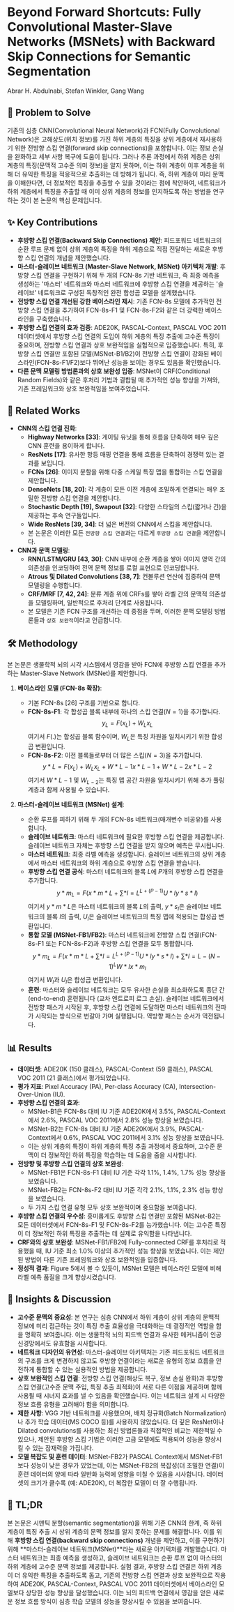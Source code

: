 # Beyond Forward Shortcuts: Fully Convolutional Master-Slave Networks (MSNets) with Backward Skip Connections for Semantic Segmentation

Abrar H. Abdulnabi, Stefan Winkler, Gang Wang

## 🧩 Problem to Solve

기존의 심층 CNN(Convolutional Neural Network)과 FCN(Fully Convolutional Network)은 고해상도(위치 정보)를 가진 하위 계층의 특징을 상위 계층에서 재사용하기 위한 전방향 스킵 연결(forward skip connections)을 포함합니다. 이는 정보 손실을 완화하고 세부 사항 복구에 도움이 됩니다. 그러나 추론 과정에서 하위 계층은 상위 계층의 특징(문맥적 고수준 의미 정보)을 알지 못하며, 이는 하위 계층이 이후 계층을 위해 더 유익한 특징을 적응적으로 추출하는 데 방해가 됩니다. 즉, 하위 계층이 미리 문맥을 이해한다면, 더 정보적인 특징을 추출할 수 있을 것이라는 점에 착안하여, 네트워크가 하위 계층에서 특징을 추출할 때 이미 상위 계층의 정보를 인지하도록 하는 방법을 연구하는 것이 본 논문의 핵심 문제입니다.

## ✨ Key Contributions

- **후방향 스킵 연결(Backward Skip Connections) 제안**: 피드포워드 네트워크의 순환 루프 문제 없이 상위 계층의 특징을 하위 계층으로 직접 전달하는 새로운 후방향 스킵 연결의 개념을 제안했습니다.
- **마스터-슬레이브 네트워크 (Master-Slave Network, MSNet) 아키텍처 개발**: 후방향 스킵 연결을 구현하기 위해 두 개의 FCN-8s 기반 네트워크, 즉 최종 예측을 생성하는 '마스터' 네트워크와 마스터 네트워크에 후방향 스킵 연결을 제공하는 '슬레이브' 네트워크로 구성된 독창적인 완전 합성곱 모델을 설계했습니다.
- **전방향 스킵 연결 개선된 강한 베이스라인 제시**: 기존 FCN-8s 모델에 추가적인 전방향 스킵 연결을 추가하여 FCN-8s-F1 및 FCN-8s-F2와 같은 더 강력한 베이스라인을 구축했습니다.
- **후방향 스킵 연결의 효과 검증**: ADE20K, PASCAL-Context, PASCAL VOC 2011 데이터셋에서 후방향 스킵 연결의 도입이 하위 계층의 특징 추출에 고수준 특징이 중요하며, 전방향 스킵 연결과 상호 보완적임을 실험적으로 입증했습니다. 특히, 후방향 스킵 연결만 포함된 모델(MSNet-B1/B2)이 전방향 스킵 연결이 강화된 베이스라인(FCN-8s-F1/F2)보다 뛰어난 성능을 보이는 경우도 있음을 확인했습니다.
- **다른 문맥 모델링 방법론과의 상호 보완성 입증**: MSNet이 CRF(Conditional Random Fields)와 같은 후처리 기법과 결합될 때 추가적인 성능 향상을 가져와, 기존 프레임워크와 상호 보완적임을 보여주었습니다.

## 📎 Related Works

- **CNN의 스킵 연결 진화**:
  - **Highway Networks [33]**: 게이팅 유닛을 통해 흐름을 단축하여 매우 깊은 CNN 훈련을 용이하게 합니다.
  - **ResNets [17]**: 유사한 항등 매핑 연결을 통해 흐름을 단축하여 경쟁력 있는 결과를 보입니다.
  - **FCNs [26]**: 이미지 분할을 위해 다중 스케일 특징 맵을 통합하는 스킵 연결을 제안합니다.
  - **DenseNets [18, 20]**: 각 계층이 모든 이전 계층에 조밀하게 연결되는 매우 조밀한 전방향 스킵 연결을 제안합니다.
  - **Stochastic Depth [19], Swapout [32]**: 다양한 스타일의 스킵(짧거나 긴)을 제공하는 후속 연구들입니다.
  - **Wide ResNets [39, 34]**: 더 넓은 버전의 CNN에서 스킵을 제안합니다.
  - 본 논문은 이러한 모든 `전방향 스킵 연결`과는 다르게 `후방향 스킵 연결`을 제안합니다.
- **CNN과 문맥 모델링**:
  - **RNN/LSTM/GRU [43, 30]**: CNN 내부에 순환 계층을 쌓아 이미지 영역 간의 의존성을 인코딩하여 전역 문맥 정보를 로컬 표현으로 인코딩합니다.
  - **Atrous 및 Dilated Convolutions [38, 7]**: 컨볼루션 연산에 집중하여 문맥 모델링을 수행합니다.
  - **CRF/MRF [7, 42, 24]**: 분류 계층 위에 CRFs를 쌓아 라벨 간의 문맥적 의존성을 모델링하며, 일반적으로 후처리 단계로 사용됩니다.
  - 본 모델은 기존 FCN 구조를 개선하는 데 중점을 두며, 이러한 문맥 모델링 방법론들과 `상호 보완적`이라고 언급합니다.

## 🛠️ Methodology

본 논문은 생물학적 뇌의 시각 시스템에서 영감을 받아 FCN에 후방향 스킵 연결을 추가하는 Master-Slave Network (MSNet)를 제안합니다.

1. **베이스라인 모델 (FCN-8s 확장)**:

   - 기본 FCN-8s [26] 구조를 기반으로 합니다.
   - **FCN-8s-F1**: 각 합성곱 블록 내부에 하나의 스킵 연결($N=1$)을 추가합니다.
     $$ y_L = F(x_L) + W_L x_L $$
        여기서 $F(.)$는 합성곱 블록 함수이며, $W_L$은 특징 차원을 일치시키기 위한 합성곱 변환입니다.
   - **FCN-8s-F2**: 이전 블록들로부터 더 많은 스킵($N=3$)을 추가합니다.
     $$ y*L = F(x_L) + W_L x_L + W*{L-1} x*{L-1} + W*{L-2} x*{L-2} $$
     여기서 $W*{L-1}$ 및 $W_{L-2}$는 특징 맵 공간 차원을 일치시키기 위해 추가 풀링 계층과 함께 사용될 수 있습니다.

2. **마스터-슬레이브 네트워크 (MSNet) 설계**:
   - 순환 루프를 피하기 위해 두 개의 FCN-8s 네트워크(매개변수 비공유)를 사용합니다.
   - **슬레이브 네트워크**: 마스터 네트워크에 필요한 후방향 스킵 연결을 제공합니다. 슬레이브 네트워크 자체는 후방향 스킵 연결을 받지 않으며 예측은 무시됩니다.
   - **마스터 네트워크**: 최종 라벨 예측을 생성합니다. 슬레이브 네트워크의 상위 계층에서 마스터 네트워크의 하위 계층으로 후방향 스킵 연결을 받습니다.
   - **후방향 스킵 연결 공식**: 마스터 네트워크의 블록 $L$에 $P$개의 후방향 스킵 연결을 추가합니다.
     $$ y*{m_L} = F(x*{m*L} + \sum*{l=L}^{L+(P-1)} U*l y*{s*l}) $$
     여기서 $y*{m*L}$은 마스터 네트워크의 블록 $L$의 출력, $y*{s_l}$은 슬레이브 네트워크의 블록 $l$의 출력, $U_l$은 슬레이브 네트워크의 특징 맵에 적용되는 합성곱 변환입니다.
   - **통합 모델 (MSNet-FB1/FB2)**: 마스터 네트워크에 전방향 스킵 연결(FCN-8s-F1 또는 FCN-8s-F2)과 후방향 스킵 연결을 모두 통합합니다.
     $$ y*{m_L} = F(x*{m*L} + \sum*{l=L}^{L+(P-1)} U*l y*{s*l}) + \sum*{l=L-(N-1)}^{L} W*l x*{m_l} $$
        여기서 $W_l$과 $U_l$은 합성곱 변환입니다.
   - **훈련**: 마스터와 슬레이브 네트워크는 모두 유사한 손실을 최소화하도록 종단 간(end-to-end) 훈련됩니다 (교차 엔트로피 로그 손실). 슬레이브 네트워크에서 전방향 패스가 시작된 후, 후방향 스킵 연결에 도달하면 마스터 네트워크의 전파가 시작되는 방식으로 번갈아 가며 실행됩니다. 역방향 패스는 순서가 역전됩니다.

## 📊 Results

- **데이터셋**: ADE20K (150 클래스), PASCAL-Context (59 클래스), PASCAL VOC 2011 (21 클래스)에서 평가되었습니다.
- **평가 지표**: Pixel Accuracy (PA), Per-class Accuracy (CA), Intersection-Over-Union (IU).
- **후방향 스킵 연결의 효과**:
  - MSNet-B1은 FCN-8s 대비 IU 기준 ADE20K에서 3.5%, PASCAL-Context에서 2.6%, PASCAL VOC 2011에서 2.8% 성능 향상을 보였습니다.
  - MSNet-B2는 FCN-8s 대비 IU 기준 ADE20K에서 3.9%, PASCAL-Context에서 0.6%, PASCAL VOC 2011에서 3.1% 성능 향상을 보였습니다.
  - 이는 상위 계층의 특징이 하위 계층의 특징 추출 과정에서 중요하며, 고수준 문맥이 더 정보적인 하위 특징을 학습하는 데 도움을 줌을 시사합니다.
- **전방향 및 후방향 스킵 연결의 상호 보완성**:
  - MSNet-FB1은 FCN-8s-F1 대비 IU 기준 각각 1.1%, 1.4%, 1.7% 성능 향상을 보였습니다.
  - MSNet-FB2는 FCN-8s-F2 대비 IU 기준 각각 2.1%, 1.1%, 2.3% 성능 향상을 보였습니다.
  - 두 가지 스킵 연결 유형 모두 상호 보완적이며 중요함을 보여줍니다.
- **후방향 스킵 연결의 우수성**: 흥미롭게도 후방향 스킵 연결만 포함된 MSNet-B2는 모든 데이터셋에서 FCN-8s-F1 및 FCN-8s-F2를 능가했습니다. 이는 고수준 특징이 더 정보적인 하위 특징을 추출하는 데 실제로 유익함을 나타냅니다.
- **CRF와의 상호 보완성**: MSNet-FB1/FB2에 Fully-connected CRF를 후처리로 적용했을 때, IU 기준 최소 1.0% 이상의 추가적인 성능 향상을 보였습니다. 이는 제안된 방법이 다른 기존 프레임워크와 상호 보완적임을 입증합니다.
- **정성적 결과**: Figure 5에서 볼 수 있듯이, MSNet 모델은 베이스라인 모델에 비해 라벨 예측 품질을 크게 향상시켰습니다.

## 🧠 Insights & Discussion

- **고수준 문맥의 중요성**: 본 연구는 심층 CNN에서 하위 계층이 상위 계층의 문맥적 정보에 미리 접근하는 것이 특징 추출 효율성을 극대화하는 데 결정적인 역할을 함을 명확히 보여줍니다. 이는 생물학적 뇌의 피드백 연결과 유사한 메커니즘이 인공 신경망에서도 유효함을 시사합니다.
- **네트워크 디자인의 유연성**: 마스터-슬레이브 아키텍처는 기존 피드포워드 네트워크의 구조를 크게 변경하지 않고도 후방향 연결이라는 새로운 유형의 정보 흐름을 안전하게 통합할 수 있는 실용적인 방법을 제공합니다.
- **상호 보완적인 스킵 연결**: 전방향 스킵 연결(해상도 복구, 정보 손실 완화)과 후방향 스킵 연결(고수준 문맥 주입, 특징 추출 최적화)이 서로 다른 이점을 제공하며 함께 사용될 때 시너지 효과를 낼 수 있음을 확인했습니다. 이는 네트워크 설계 시 다양한 정보 흐름 유형을 고려해야 함을 의미합니다.
- **제한 사항**: VGG 기반 네트워크를 사용했으며, 배치 정규화(Batch Normalization)나 추가 학습 데이터(MS COCO 등)를 사용하지 않았습니다. 더 깊은 ResNet이나 Dilated convolutions를 사용하는 최신 방법론들과 직접적인 비교는 제한적일 수 있으나, 제안된 후방향 스킵 기법은 이러한 고급 모델에도 적용되어 성능을 향상시킬 수 있는 잠재력을 가집니다.
- **모델 복잡도 및 훈련 데이터**: MSNet-FB2가 PASCAL Context에서 MSNet-FB1보다 성능이 낮은 경우가 있었는데, 이는 MSNet-FB2의 복잡성(더 조밀한 연결)이 훈련 데이터의 양에 따라 일반화 능력에 영향을 미칠 수 있음을 시사합니다. 데이터셋의 크기가 클수록 (예: ADE20K), 더 복잡한 모델이 더 잘 수행됩니다.

## 📌 TL;DR

본 논문은 시맨틱 분할(semantic segmentation)을 위해 기존 CNN의 한계, 즉 하위 계층이 특징 추출 시 상위 계층의 문맥 정보를 알지 못하는 문제를 해결합니다. 이를 위해 **후방향 스킵 연결(backward skip connections)** 개념을 제안하고, 이를 구현하기 위해 **마스터-슬레이브 네트워크(MSNet)**라는 새로운 아키텍처를 개발했습니다. 마스터 네트워크는 최종 예측을 생성하고, 슬레이브 네트워크는 순환 루프 없이 마스터의 하위 계층에 고수준 문맥 정보를 제공합니다. 실험 결과, 후방향 스킵 연결은 하위 계층이 더 유익한 특징을 추출하도록 돕고, 기존의 전방향 스킵 연결과 상호 보완적으로 작용하여 ADE20K, PASCAL-Context, PASCAL VOC 2011 데이터셋에서 베이스라인 모델보다 상당한 성능 향상을 달성했습니다. 이는 뇌의 피드백 연결에서 영감을 얻은 새로운 정보 흐름 방식이 심층 학습 모델의 성능을 향상시킬 수 있음을 보여줍니다.
